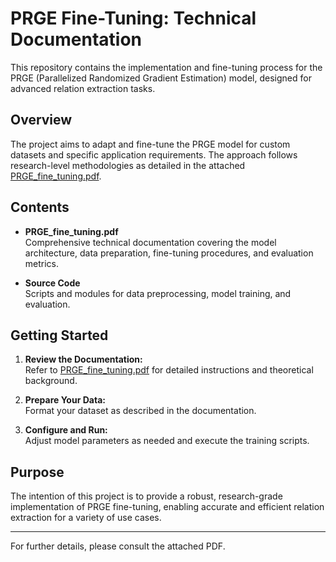# PRGE Fine-Tuning: Technical Documentation

This repository contains the implementation and fine-tuning process for the PRGE (Parallelized Randomized Gradient Estimation) model, designed for advanced relation extraction tasks.

## Overview

The project aims to adapt and fine-tune the PRGE model for custom datasets and specific application requirements. The approach follows research-level methodologies as detailed in the attached [PRGE_fine_tuning.pdf](./PRGE_fine_tuning.pdf).

## Contents

- **PRGE_fine_tuning.pdf**  
  Comprehensive technical documentation covering the model architecture, data preparation, fine-tuning procedures, and evaluation metrics.

- **Source Code**  
  Scripts and modules for data preprocessing, model training, and evaluation.

## Getting Started

1. **Review the Documentation:**  
   Refer to [PRGE_fine_tuning.pdf](./PRGE_fine_tuning.pdf) for detailed instructions and theoretical background.

2. **Prepare Your Data:**  
   Format your dataset as described in the documentation.

3. **Configure and Run:**  
   Adjust model parameters as needed and execute the training scripts.

## Purpose

The intention of this project is to provide a robust, research-grade implementation of PRGE fine-tuning, enabling accurate and efficient relation extraction for a variety of use cases.

---

For further details, please consult the attached PDF.
